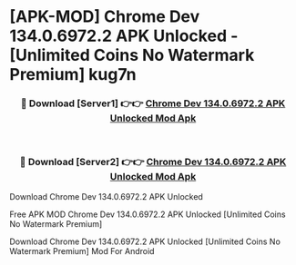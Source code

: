 # [APK-MOD] Chrome Dev 134.0.6972.2 APK Unlocked - [Unlimited Coins No Watermark Premium] kug7n



<div align="center">
<h3>🔴 Download [Server1] 👉👉 <a href="https://momento.my/?title=Chrome_Dev_134.0.6972.2_APK_Unlocked">Chrome Dev 134.0.6972.2 APK Unlocked Mod Apk</a></h3><br>

<h3>🔴 Download [Server2] 👉👉 <a href="https://momento.my/?title=Chrome_Dev_134.0.6972.2_APK_Unlocked">Chrome Dev 134.0.6972.2 APK Unlocked Mod Apk</a></h3>
</div>



Download Chrome Dev 134.0.6972.2 APK Unlocked 

Free APK MOD Chrome Dev 134.0.6972.2 APK Unlocked [Unlimited Coins No Watermark Premium]

Download Chrome Dev 134.0.6972.2 APK Unlocked [Unlimited Coins No Watermark Premium] Mod For Android

